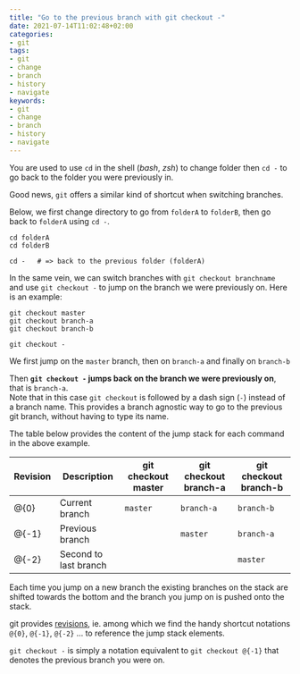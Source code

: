 ```yaml
---
title: "Go to the previous branch with git checkout -"
date: 2021-07-14T11:02:48+02:00
categories:
- git
tags:
- git
- change
- branch
- history
- navigate
keywords:
- git
- change
- branch
- history
- navigate
---
```


You are used to use `cd` in the shell (*bash*, *zsh*) to change folder then 
`cd -` to go back to the folder you were previously in.

Good news, `git` offers a similar kind of shortcut when switching branches.

<!--more-->
Below, we first change directory to go from `folderA` to `folderB`, 
then go back to `folderA` using `cd -`.
```
cd folderA
cd folderB  

cd -   # => back to the previous folder (folderA)
```

In the same vein, we can switch branches with `git checkout branchname` 
and use `git checkout -` to jump on the branch we were previously on.
Here is an example:
```
git checkout master
git checkout branch-a
git checkout branch-b

git checkout -
```
We first jump on the `master` branch, then on `branch-a` and finally on `branch-b`  

Then **`git checkout -` jumps back on the branch we were previously on**, that is `branch-a`.  
Note that in this case `git checkout` is followed by a dash sign (`-`) instead of a branch name.
This provides a branch agnostic way to go to the previous git branch, without having to type its name.

The table below provides the content of the jump stack for each command in the above example.

| Revision |           Description | git checkout master | git checkout branch-a | git checkout branch-b |
| ---      |                   --- | ---                 | ---                   | ---                   |
| @{0}     |        Current branch | `master`            | `branch-a`            | `branch-b`            |
| @{-1}    |       Previous branch |                     | `master`              | `branch-a`            |
| @{-2}    | Second to last branch |                     |                       | `master`              |

Each time you jump on a new branch the existing branches on the stack are shifted towards the bottom and the branch you jump on is pushed onto the stack.

git provides [revisions][git revisions], ie. among which we find the handy shortcut notations `@{0}`, `@{-1}`, `@{-2}` ... to reference the jump stack elements.

`git checkout -` is simply a notation equivalent to  `git checkout @{-1}` that denotes the previous branch you were on.

[git revisions]: https://mirrors.edge.kernel.org/pub/software/scm/git/docs/gitrevisions.html#_specifying_revisions
